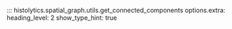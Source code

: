 ::: histolytics.spatial_graph.utils.get_connected_components
    options.extra:
      heading_level: 2
      show_type_hint: true
